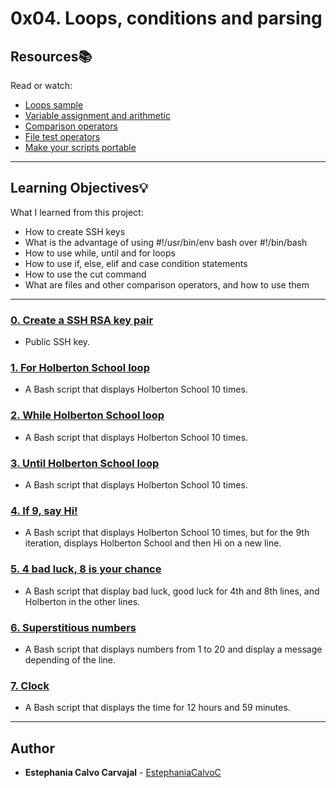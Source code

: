 # 0x04. Loops, conditions and parsing

## Resources:books:
Read or watch:
* [Loops sample](https://intranet.hbtn.io/rltoken/XnVjFM8a1W4RfRu4TCPY-g)
* [Variable assignment and arithmetic](https://intranet.hbtn.io/rltoken/IM0Gv6VPzwAmqzlJxETZkw)
* [Comparison operators](https://intranet.hbtn.io/rltoken/K3E6xI9-goDM-93vsjCpPA)
* [File test operators](https://intranet.hbtn.io/rltoken/0OZLLDT28KrRZdid-l6hwg)
* [Make your scripts portable](https://intranet.hbtn.io/rltoken/Dyrnap2UC-LrzrmCOJRx8A)

---
## Learning Objectives:bulb:
What I learned from this project:

* How to create SSH keys
* What is the advantage of using  #!/usr/bin/env bash over #!/bin/bash
* How to use while, until and for loops
* How to use if, else, elif and case condition statements
* How to use the cut command
* What are files and other comparison operators, and how to use them

---

### [0. Create a SSH RSA key pair](./0-RSA_public_key.pub)
* Public SSH key.


### [1. For Holberton School loop](./1-for_holberton_school)
* A Bash script that displays Holberton School 10 times.


### [2. While Holberton School loop](./2-while_holberton_school)
* A Bash script that displays Holberton School 10 times.


### [3. Until Holberton School loop](./3-until_holberton_school)
* A Bash script that displays Holberton School 10 times.


### [4. If 9, say Hi!](./4-if_9_say_hi)
* A Bash script that displays Holberton School 10 times, but for the 9th iteration, displays Holberton School and then Hi on a new line.


### [5. 4 bad luck, 8 is your chance](./5-4_bad_luck_8_is_your_chance)
* A Bash script that display bad luck, good luck for 4th and 8th lines, and Holberton in the other lines.


### [6. Superstitious numbers](./6-superstitious_numbers)
* A Bash script that displays numbers from 1 to 20 and display a message depending of the line.


### [7. Clock](./7-clock)
* A Bash script that displays the time for 12 hours and 59 minutes.

<!--
### [8. For ls](./8-for_ls)
* Write a Bash script that displays:


### [9. To file, or not to file](./9-to_file_or_not_to_file)
* Write a Bash script that gives you information about the holbertonschool file.


### [10. FizzBuzz](./10-fizzbuzz)
* Write a Bash script that displays numbers from 1 to 100.
-->
---

## Author
* **Estephania Calvo Carvajal** - [EstephaniaCalvoC](https://github.com/EstephaniaCalvoC)